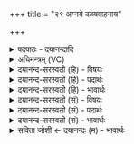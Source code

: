 +++
title = "२९ अग्नये कव्यवाहनाय"

+++
<details><summary>पदपाठः - दयानन्दादि</summary>

अ॒ग्नये॑। क॒व्य॒वाह॑ना॒येति॑ कव्य॒ऽवाह॑नाय। स्वाहा॑। सोमा॑य। पि॒तृ॒मत॒ इति॑ पितृ॒ऽमते॑। स्वाहा॑। अप॑हता॒ इत्यप॑ऽहताः। असु॑राः। रक्षा॑ꣳसि। वे॒दि॒षदः॑। वे॒दि॒सद॑ इति॑ वेदि॒ऽषदः॑। २९।
</details>

<details><summary>अधिमन्त्रम् (VC)</summary>

- अग्निर्देवता
- वामदेव ऋषिः
- स्वराड् आर्षी अनुष्टुप्
- गान्धारः
</details>

<details><summary>दयानन्द-सरस्वती (हि) - विषयः</summary>

अब संसारी अग्नि और चन्द्रमा कैसे गुणवाले हैं, सो अगले मन्त्र में प्रकाश किया है ॥
</details>

<details><summary>दयानन्द-सरस्वती (हि) - पदार्थः</summary>

पदार्थान्वयभाषाः -  मनुष्यों को उचित है कि (कव्यवाहनाय) विद्वानों को हित देने, कर्मों की प्राप्ति कराने तथा (अग्नये) सब पदार्थों को अपने आप एक स्थान से दूसरे स्थान को पहुँचानेवाले भौतिक अग्नि का ग्रहण करके सुख के लिये (स्वाहा) वेदवाणी से (पितृमते) जिस में वसन्त आदि ऋतु पालने के हेतु होने से पितर संयुक्त होते हैं, (सोमाय) जिससे ऐश्वर्यों को प्राप्त होते हैं, उस सोमलता को लेके (स्वाहा) अपने पदार्थों को धारण करनेवाले धर्म से युक्त विधान करके जो (वेदिषदः) इस पृथिवी में रमण करनेवाले (रक्षांसि) औरों को दुःखदायी स्वार्थीजन तथा (असुराः) दुष्ट स्वभाववाले मूर्ख हैं, उनको (अपहताः) विनष्ट कर देना चाहिये ॥२९॥
</details>

<details><summary>दयानन्द-सरस्वती (हि) - भावार्थः</summary>

भावार्थभाषाः -  विद्वानों से युक्ति के साथ शिल्पविद्या में संयुक्त किया हुआ यह अग्नि उनके लिये उत्तम-उत्तम कार्यों की प्राप्ति करनेवाला होता है। मनुष्यों को यह यत्न नित्य करना चाहिये कि जिससे संसार के उपकार से सब सुख और पृथिवी के दुष्टजन वा दोषों की निवृत्ति हो जाये ॥२९॥
</details>

<details><summary>दयानन्द-सरस्वती (सं) - विषयः</summary>

अथ भौतिकावग्नीषोमौ कीदृशगुणौ वर्तेते इत्युपदिश्यते ॥
</details>

<details><summary>दयानन्द-सरस्वती (सं) - पदार्थः</summary>

पदार्थान्वयभाषाः -  मनुष्यैः कव्यवाहनायाग्नये स्वाहा पितृमहे सोमाय स्वाहा विधाय ये वेदिषदो रक्षांस्यसुराश्च ते नित्यमपहताः कार्य्याः ॥२९॥
</details>

<details><summary>दयानन्द-सरस्वती (सं) - भावार्थः</summary>

भावार्थभाषाः -  विद्वद्भिर्युक्त्या संयोजितोऽयमग्निः शिल्पिनां कार्य्याणि वहति, येन संसारस्योपकारेण सामयिकं सुखं पृथिवीस्थानां दुष्टानां दोषाणां च निवृत्तिः स्यादयं प्रयत्नो नित्यं विधेय इति ॥२९॥
</details>

<details><summary>सविता जोशी ← दयानन्दः (म) - भावार्थः</summary>

भावार्थभाषाः -  विद्वानांनी कौशल्याने शिल्पविद्येत संयुक्त केलेल्या अग्नीमुळे उत्तम कार्य सिद्ध होते, त्यासाठी माणसांनी सतत प्रयत्नशील राहिले पाहिजे. ज्यामुळे जगावर उपकार होईल व सुख प्राप्त होईल आणि दुष्ट लोकांचे व दोषांचे निवारण होईल.
</details>